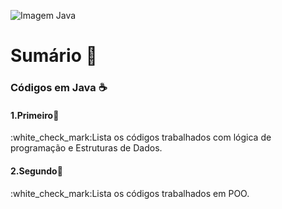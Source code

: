 ![Imagem Java](https://user-images.githubusercontent.com/75958253/163387373-dad495b8-facb-4395-962a-cea8498df030.png)
# Sumário :bookmark_tabs:

### Códigos em Java :coffee: 

#### 1.Primeiro:pushpin: 
<p>:white_check_mark:Lista os códigos trabalhados com lógica de 
programação e Estruturas de Dados.<p/>

#### 2.Segundo:pushpin: ###
<p>:white_check_mark:Lista os códigos trabalhados em POO.<p/>
